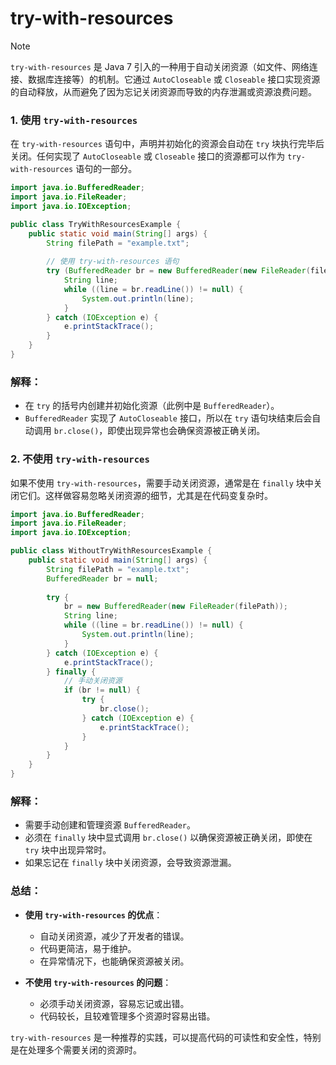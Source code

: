 # try-with-resources

> [!note]
>
> `try-with-resources` 是 Java 7 引入的一种用于自动关闭资源（如文件、网络连接、数据库连接等）的机制。它通过 `AutoCloseable` 或 `Closeable` 接口实现资源的自动释放，从而避免了因为忘记关闭资源而导致的内存泄漏或资源浪费问题。

### 1. 使用 `try-with-resources`

在 `try-with-resources` 语句中，声明并初始化的资源会自动在 `try` 块执行完毕后关闭。任何实现了 `AutoCloseable` 或 `Closeable` 接口的资源都可以作为 `try-with-resources` 语句的一部分。

```java
import java.io.BufferedReader;
import java.io.FileReader;
import java.io.IOException;

public class TryWithResourcesExample {
    public static void main(String[] args) {
        String filePath = "example.txt";
        
        // 使用 try-with-resources 语句
        try (BufferedReader br = new BufferedReader(new FileReader(filePath))) {
            String line;
            while ((line = br.readLine()) != null) {
                System.out.println(line);
            }
        } catch (IOException e) {
            e.printStackTrace();
        }
    }
}
```

### 解释：

- 在 `try` 的括号内创建并初始化资源（此例中是 `BufferedReader`）。
- `BufferedReader` 实现了 `AutoCloseable` 接口，所以在 `try` 语句块结束后会自动调用 `br.close()`，即使出现异常也会确保资源被正确关闭。

### 2. 不使用 `try-with-resources`

如果不使用 `try-with-resources`，需要手动关闭资源，通常是在 `finally` 块中关闭它们。这样做容易忽略关闭资源的细节，尤其是在代码变复杂时。

```java
import java.io.BufferedReader;
import java.io.FileReader;
import java.io.IOException;

public class WithoutTryWithResourcesExample {
    public static void main(String[] args) {
        String filePath = "example.txt";
        BufferedReader br = null;
        
        try {
            br = new BufferedReader(new FileReader(filePath));
            String line;
            while ((line = br.readLine()) != null) {
                System.out.println(line);
            }
        } catch (IOException e) {
            e.printStackTrace();
        } finally {
            // 手动关闭资源
            if (br != null) {
                try {
                    br.close();
                } catch (IOException e) {
                    e.printStackTrace();
                }
            }
        }
    }
}
```

### 解释：

- 需要手动创建和管理资源 `BufferedReader`。
- 必须在 `finally` 块中显式调用 `br.close()` 以确保资源被正确关闭，即使在 `try` 块中出现异常时。
- 如果忘记在 `finally` 块中关闭资源，会导致资源泄漏。

### 总结：

- **使用 `try-with-resources` 的优点**：
  - 自动关闭资源，减少了开发者的错误。
  - 代码更简洁，易于维护。
  - 在异常情况下，也能确保资源被关闭。

- **不使用 `try-with-resources` 的问题**：
  - 必须手动关闭资源，容易忘记或出错。
  - 代码较长，且较难管理多个资源时容易出错。

`try-with-resources` 是一种推荐的实践，可以提高代码的可读性和安全性，特别是在处理多个需要关闭的资源时。